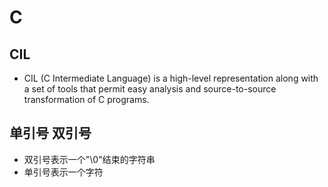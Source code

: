 # C 
## CIL
* CIL (C Intermediate Language) is a high-level representation along with a set of tools that permit easy analysis and source-to-source transformation of C programs.

## 单引号 双引号
* 双引号表示一个"\0"结束的字符串
* 单引号表示一个字符
